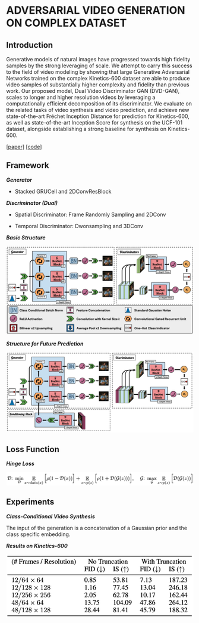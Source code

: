 # ADVERSARIAL VIDEO GENERATION ON COMPLEX DATASET



## Introduction



Generative models of natural images have progressed towards high fidelity samples by the strong leveraging of scale. We attempt to carry this success to the field of video modeling by showing that large Generative Adversarial Networks trained on the complex Kinetics-600 dataset are able to produce video samples of substantially higher complexity and fidelity than previous work. Our proposed model, Dual Video Discriminator GAN (DVD-GAN), scales to longer and higher resolution videos by leveraging a computationally efficient decomposition of its discriminator. We evaluate on the related tasks of video synthesis and video prediction, and achieve new state-of-the-art Fréchet Inception Distance for prediction for Kinetics-600, as well as state-of-the-art Inception Score for synthesis on the UCF-101 dataset, alongside establishing a strong baseline for synthesis on Kinetics-600.

[[paper]](https://arxiv.org/pdf/1907.06571.pdf) [[code]](https://github.com/Harrypotterrrr/DVD-GAN)



## Framework

***Generator*** 

* Stacked GRUCell and 2DConvResBlock

***Discriminator (Dual)***

* Spatial Discriminator: Frame Randomly Sampling and 2DConv

* Temporal Discriminator: Dwonsampling and 3DConv

***Basic Structure***

![basic_dvdgan](https://github.com/antony0621/Publications-of-Video/blob/master/pics/DVDGAN/DVDGAN.png)

***Structure for Future Prediction***

![dvdgan_fp](https://github.com/antony0621/Publications-of-Video/blob/master/pics/DVDGAN/DVDGAN_FP.png)



## Loss Function

***Hinge Loss***

![hinge_loss](https://github.com/antony0621/Publications-of-Video/blob/master/pics/DVDGAN/HingeLoss.png)



## Experiments

***Class-Conditional Video Synthesis***

The input of the generation is a concatenation of a Gaussian prior and the class specific embedding.



***Results on Kinetics-600***

![kinetics600_results](https://github.com/antony0621/Publications-of-Video/blob/master/pics/DVDGAN/Kinetics600_results.png) 

